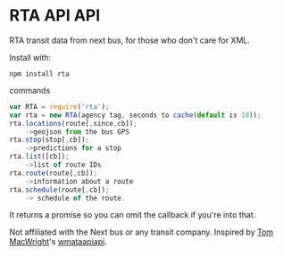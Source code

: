 RTA API API
===

RTA transit data from next bus, for those who don't care for XML.

Install with:
```
npm install rta
```

commands

```javascript
var RTA = require('rta');
var rta = new RTA(agency tag, seconds to cache(default is 10));
rta.locations(route[,since,cb]);
	->geojson from the bus GPS
rta.stop(stop[,cb]);
	->predictions for a stop
rta.list([cb]);
	->list of route IDs
rta.route(route[,cb]);
	->information about a route
rta.schedule(route[,cb]);
	-> schedule of the route.
```

It returns a promise so you can omit the callback if you're into that.

Not affiliated with the Next bus or any transit company. Inspired by [Tom MacWright](https://github.com/tmcw)'s [wmataapiapi](https://github.com/tmcw/wmataapiapi).
